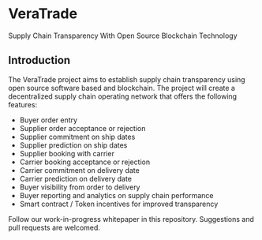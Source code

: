 # VeraTrade
Supply Chain Transparency With Open Source Blockchain Technology

## Introduction
The VeraTrade project aims to establish supply chain transparency using open source software based and blockchain. The project will create a decentralized supply chain operating network that offers the following features:
- Buyer order entry 
- Supplier order acceptance or rejection
- Supplier commitment on ship dates
- Supplier prediction on ship dates
- Supplier booking with carrier
- Carrier booking acceptance or rejection
- Carrier commitment on delivery date 
- Carrier prediction on delivery date
- Buyer visibility from order to delivery
- Buyer reporting and analytics on supply chain performance
- Smart contract / Token incentives for improved transparency 

Follow our work-in-progress whitepaper in this repository. Suggestions and pull requests are welcomed.
